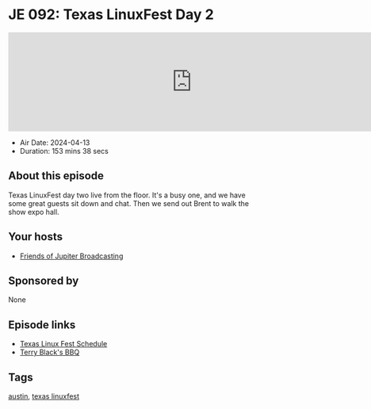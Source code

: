 # JE 092: Texas LinuxFest Day 2

<iframe src="https://player.fireside.fm/v2/WTrMvATU+6lmuvD7K?theme=dark" width="740" height="200" frameborder="0" scrolling="no"></iframe>

* Air Date: 2024-04-13
* Duration: 153 mins 38 secs

## About this episode

Texas LinuxFest day two live from the floor. It's a busy one, and we have some great guests sit down and chat. Then we send out Brent to walk the show expo hall.

## Your hosts
* [Friends of Jupiter Broadcasting](https://extras.show//hosts/friends)

## Sponsored by

None



## Episode links

  * [Texas Linux Fest Schedule](https://2024.texaslinuxfest.org/fpg-schedule-day-2/ "Texas Linux Fest Schedule")
  * [Terry Black's BBQ](https://terryblacksbbq.com/ "Terry Black's BBQ")



## Tags

[austin](https://extras.show//tags/austin), [texas linuxfest](https://extras.show//tags/texas%20linuxfest)